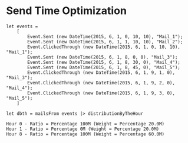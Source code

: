 # Send Time Optimization

    let events =
        [
            Event.Sent (new DateTime(2015, 6, 1, 0, 10, 10), "Mail_1");
            Event.Sent (new DateTime(2015, 6, 1, 1, 10, 10), "Mail_2");
            Event.ClickedThrough (new DateTime(2015, 6, 1, 0, 10, 10), "Mail_1");
            Event.Sent (new DateTime(2015, 6, 1, 8, 0, 0), "Mail_3");
            Event.Sent (new DateTime(2015, 6, 1, 8, 30, 0), "Mail_4");
            Event.Sent (new DateTime(2015, 6, 1, 8, 45, 0), "Mail_5");
            Event.ClickedThrough (new DateTime(2015, 6, 1, 9, 1, 0), "Mail_3");
            Event.ClickedThrough (new DateTime(2015, 6, 1, 9, 2, 0), "Mail_4");
            Event.ClickedThrough (new DateTime(2015, 6, 1, 9, 3, 0), "Mail_5");
        ]

    let dbth = mailsFrom events |> distributionByTheHour

    Hour 0 - Ratio = Percentage 100M (Weight = Percentage 20.0M)
    Hour 1 - Ratio = Percentage 0M (Weight = Percentage 20.0M)
    Hour 8 - Ratio = Percentage 100M (Weight = Percentage 60.0M)
